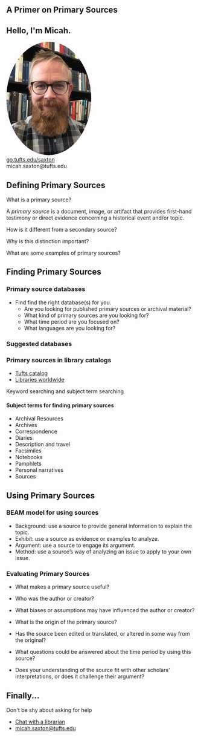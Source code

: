## A Primer on Primary Sources


## Hello, I'm Micah.
<img src="./images/saxton_profile.jpg" height=300 style="border-radius: 50%">
<br>
<a href = "https://go.tufts.edu/saxton" target="_blank">go.tufts.edu/saxton</a> 
<br> 
micah.saxton@tufts.edu


## Defining Primary Sources
What is a primary source?

A _primary source_ is a document, image, or artifact that provides first-hand testimony or direct evidence concerning a historical event and/or topic.

How is it different from a secondary source?

Why is this distinction important?

What are some examples of primary sources?


## Finding Primary Sources

### Primary source databases

* Find find the right database(s) for you.
    * Are you looking for published primary sources or archival material?
    * What kind of primary sources are you looking for?
    * What time period are you focused on?
    * What languages are you looking for?

### Suggested databases


### Primary sources in library catalogs
* [Tufts catalog](https://tufts-primo.hosted.exlibrisgroup.com/primo-explore/search?search_scope=TUFTS_ALMA&sortby=rank&vid=01TUN&lang=en_US)
* [Libraries worldwide](https://tufts.on.worldcat.org/discovery)

Keyword searching and subject term searching

#### Subject terms for finding primary sources
* Archival Resources
* Archives
* Correspondence
* Diaries
* Description and travel
* Facsimiles
* Notebooks
* Pamphlets
* Personal narratives
* Sources


## Using Primary Sources

### BEAM model for using sources
* Background: use a source to provide general information to explain the topic.
* Exhibit: use a source as evidence or examples to analyze.
* Argument: use a source to engage its argument.
* Method: use a source’s way of analyzing an issue to apply to your own issue.

### Evaluating Primary Sources
* What makes a primary source useful?

* Who was the author or creator?

* ​What biases or assumptions may have influenced the author or creator?

* What is the origin of the primary source?

* Has the source been edited or translated, or altered in some way from the original?

* What questions could be answered about the time period by using this source?

* Does your understanding of the source fit with other scholars’ interpretations, or does it challenge their argument?


## Finally...
Don't be shy about asking for help
* [Chat with a librarian](https://tischlibrary.tufts.edu/)
* micah.saxton@tufts.edu
